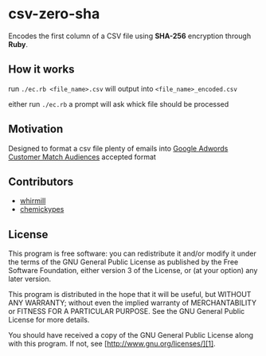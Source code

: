 # csv-zero-sha

Encodes the first column of a CSV file using **SHA-256** encryption through **Ruby**.

## How it works

run `./ec.rb <file_name>.csv`
will output into `<file_name>_encoded.csv`

either run `./ec.rb`
a prompt will ask whick file should be processed 

## Motivation

Designed to format a csv file plenty of emails into [Google Adwords Customer Match Audiences][4] accepted format

## Contributors

- [whirmill][2]
- [chemickypes][3]

## License

This program is free software: you can redistribute it and/or modify it under the terms of the GNU General Public License as published by the Free Software Foundation, either version 3 of the License, or (at your option) any later version.

This program is distributed in the hope that it will be useful, but WITHOUT ANY WARRANTY; without even the implied warranty of MERCHANTABILITY or FITNESS FOR A PARTICULAR PURPOSE. See the GNU General Public License for more details.

You should have received a copy of the GNU General Public License along with this program. If not, see [http://www.gnu.org/licenses/][1].

[1]: http://www.gnu.org/licenses/
[2]: https://github.com/whirmill
[3]: https://github.com/chemickypes
[4]: https://support.google.com/adwords/answer/6276125?hl=en